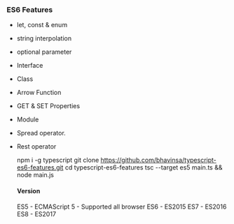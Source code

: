 ### ES6 Features

 - let, const & enum
 - string interpolation
 - optional parameter
 - Interface
 - Class
 - Arrow Function
-  GET & SET Properties
-  Module
-  Spread operator.
-  Rest operator


    
    npm i -g typescript
    git clone https://github.com/bhavinsa/typescript-es6-features.git
    cd typescript-es6-features
    tsc --target es5 main.ts && node main.js


	####  Version
	ES5 - ECMAScript 5 - Supported all browser
	ES6 - ES2015
	ES7 - ES2016
	ES8 - ES2017